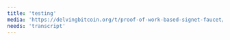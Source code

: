 ```yaml
---
title: 'testing'
media: 'https://delvingbitcoin.org/t/proof-of-work-based-signet-faucet/937'
needs: 'transcript'
---
```


